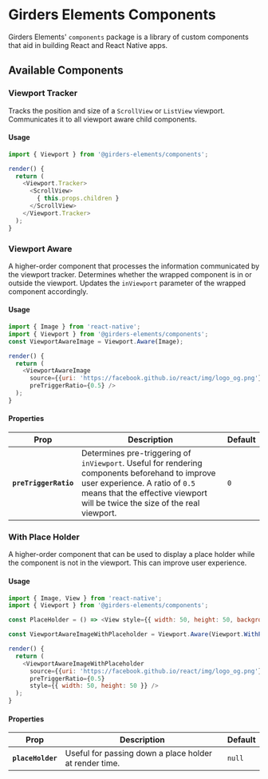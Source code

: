 # Girders Elements Components

Girders Elements' `components` package is a library of custom components that aid in building React and React Native apps.

## Available Components

### Viewport Tracker

Tracks the position and size of a `ScrollView` or `ListView` viewport. Communicates it to all viewport aware child components.

#### Usage

```javascript
import { Viewport } from '@girders-elements/components';

render() {
  return (
    <Viewport.Tracker>
      <ScrollView>
        { this.props.children }
      </ScrollView>
    </Viewport.Tracker>
  );
}
```

### Viewport Aware

A higher-order component that processes the information communicated by the viewport tracker. Determines whether the wrapped component is in or outside the viewport. Updates the `inViewport` parameter of the wrapped component accordingly.

#### Usage

```javascript
import { Image } from 'react-native';
import { Viewport } from '@girders-elements/components';
const ViewportAwareImage = Viewport.Aware(Image);

render() {
  return (
    <ViewportAwareImage
      source={{uri: 'https://facebook.github.io/react/img/logo_og.png'}}
      preTriggerRatio={0.5} />
  );
}
```

#### Properties

| Prop | Description | Default |
|---|---|---|
|**`preTriggerRatio`**| Determines pre-triggering of `inViewport`. Useful for rendering components beforehand to improve user experience. A ratio of `0.5` means that the effective viewport will be twice the size of the real viewport. | `0` |

### With Place Holder

A higher-order component that can be used to display a place holder while the component is not in the viewport. This can improve user experience.

#### Usage

```javascript
import { Image, View } from 'react-native';
import { Viewport } from '@girders-elements/components';

const PlaceHolder = () => <View style={{ width: 50, height: 50, backgroundColor: 'darkgrey' }} />

const ViewportAwareImageWithPlaceholder = Viewport.Aware(Viewport.WithPlaceHolder(Image, PlaceHolder));

render() {
  return (
    <ViewportAwareImageWithPlaceholder
      source={{uri: 'https://facebook.github.io/react/img/logo_og.png'}}
      preTriggerRatio={0.5}
      style={{ width: 50, height: 50 }} />
  );
}
```

#### Properties

| Prop | Description | Default |
|---|---|---|
|**`placeHolder`**| Useful for passing down a place holder at render time. | `null` |
